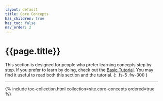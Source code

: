 ```yaml
---
layout: default
title: Core Concepts
has_children: true
has_toc: false
nav_order: 2
---
```


# {{page.title}}

This section is designed for people who prefer learning concepts step by step. If you prefer to learn by doing, check out the [Basic Tutorial]({{site.baseurl}}/docs/basic-tutorial). You may find it useful to read both this section and the tutorial.
{: .fs-5 .fw-300 }

---


<!-- TOC -->
{% include toc-collection.html collection=site.core-concepts ordered=true %}

